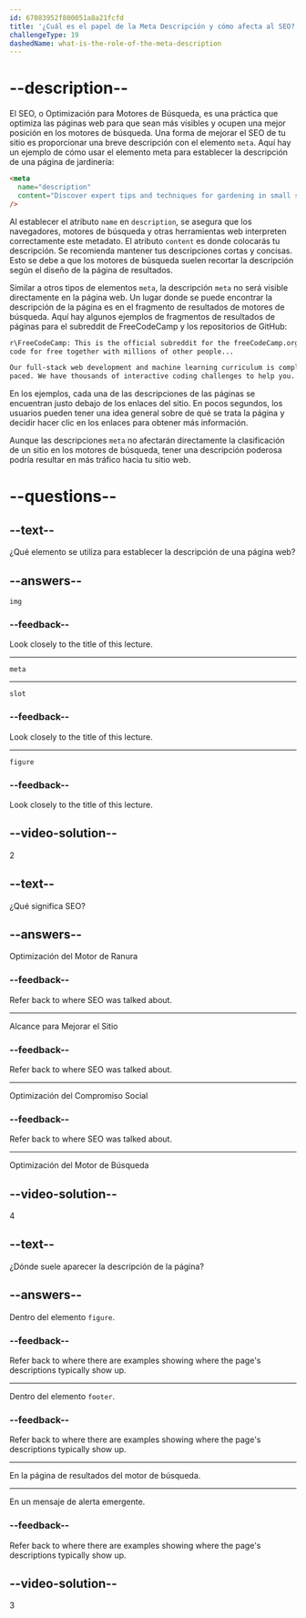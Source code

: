 ```yaml
---
id: 67083952f800051a8a21fcfd
title: '¿Cuál es el papel de la Meta Descripción y cómo afecta al SEO?'
challengeType: 19
dashedName: what-is-the-role-of-the-meta-description
---
```


# --description--

El SEO, o Optimización para Motores de Búsqueda, es una práctica que optimiza las páginas web para que sean más visibles y ocupen una mejor posición en los motores de búsqueda. Una forma de mejorar el SEO de tu sitio es proporcionar una breve descripción con el elemento `meta`. Aquí hay un ejemplo de cómo usar el elemento meta para establecer la descripción de una página de jardinería:

```html
<meta
  name="description"
  content="Discover expert tips and techniques for gardening in small spaces, choosing the right plants, and maintaining a thriving garden."
/>
```

Al establecer el atributo `name` en `description`, se asegura que los navegadores, motores de búsqueda y otras herramientas web interpreten correctamente este metadato. El atributo `content` es donde colocarás tu descripción. Se recomienda mantener tus descripciones cortas y concisas. Esto se debe a que los motores de búsqueda suelen recortar la descripción según el diseño de la página de resultados.

Similar a otros tipos de elementos `meta`, la descripción `meta` no será visible directamente en la página web. Un lugar donde se puede encontrar la descripción de la página es en el fragmento de resultados de motores de búsqueda. Aquí hay algunos ejemplos de fragmentos de resultados de páginas para el subreddit de FreeCodeCamp y los repositorios de GitHub:

```sh
r\FreeCodeCamp: This is the official subreddit for the freeCodeCamp.org community. Learn to
code for free together with millions of other people...
```

```sh
Our full-stack web development and machine learning curriculum is completely free and self-
paced. We have thousands of interactive coding challenges to help you...
```

En los ejemplos, cada una de las descripciones de las páginas se encuentran justo debajo de los enlaces del sitio. En pocos segundos, los usuarios pueden tener una idea general sobre de qué se trata la página y decidir hacer clic en los enlaces para obtener más información.

Aunque las descripciones `meta` no afectarán directamente la clasificación de un sitio en los motores de búsqueda, tener una descripción poderosa podría resultar en más tráfico hacia tu sitio web.

# --questions--

## --text--

¿Qué elemento se utiliza para establecer la descripción de una página web?

## --answers--

`img`

### --feedback--

Look closely to the title of this lecture.

---

`meta`

---

`slot`

### --feedback--

Look closely to the title of this lecture.

---

`figure`

### --feedback--

Look closely to the title of this lecture.

## --video-solution--

2

## --text--

¿Qué significa SEO?

## --answers--

Optimización del Motor de Ranura

### --feedback--

Refer back to where SEO was talked about.

---

Alcance para Mejorar el Sitio

### --feedback--

Refer back to where SEO was talked about.

---

Optimización del Compromiso Social

### --feedback--

Refer back to where SEO was talked about.

---

Optimización del Motor de Búsqueda

## --video-solution--

4

## --text--

¿Dónde suele aparecer la descripción de la página?

## --answers--

Dentro del elemento `figure`.

### --feedback--

Refer back to where there are examples showing where the page's descriptions typically show up.

---

Dentro del elemento `footer`.

### --feedback--

Refer back to where there are examples showing where the page's descriptions typically show up.

---

En la página de resultados del motor de búsqueda.

---

En un mensaje de alerta emergente.

### --feedback--

Refer back to where there are examples showing where the page's descriptions typically show up.

## --video-solution--

3
